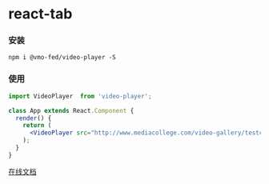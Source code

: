 # react-tab

### 安装

```shell
npm i @vmo-fed/video-player -S
```

### 使用

```jsx
import VideoPlayer  from 'video-player';

class App extends React.Component {
  render() {
    return (
      <VideoPlayer src="http://www.mediacollege.com/video-gallery/testclips/20051210-w50s_56K.flv" />
    );
  }
}
```

[在线文档](https://vmo-fed.github.io/video-player/doc/#/video-player/doc/video-player)
